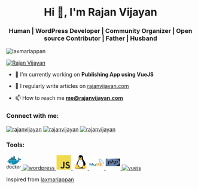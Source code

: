 <h1 align="center">Hi 👋, I'm Rajan Vijayan</h1>
<h3 align="center">Human | WordPress Developer | Community Organizer | Open source Contributor | Father | Husband</h3>

<p align="left"> <img src="https://komarev.com/ghpvc/?username=rajanvijayan&label=Profile%20views&color=0e75b6&style=flat" alt="laxmariappan" /> </p>

<p align="left"> <a href="https://twitter.com/rajanit2000" target="blank"><img src="https://img.shields.io/twitter/follow/rajanit2000?logo=twitter&style=for-the-badge" alt="Rajan Vijayan" /></a> </p>

- 🔭 I’m currently working on **Publishing App using VueJS**

- 📝 I regularly write articles on [rajanvijayan.com](rajanvijayan.com)

- 📫 How to reach me **me@rajanvijayan.com**

<h3 align="left">Connect with me:</h3>
<p align="left">
<a href="https://twitter.com/rajanit2000" target="blank"><img align="center" src="https://raw.githubusercontent.com/rahuldkjain/github-profile-readme-generator/master/src/images/icons/Social/twitter.svg" alt="rajanvijayan" height="30" width="40" /></a>
<a href="https://fb.com/rajanit20000" target="blank"><img align="center" src="https://raw.githubusercontent.com/rahuldkjain/github-profile-readme-generator/master/src/images/icons/Social/facebook.svg" alt="rajanvijayan" height="30" width="40" /></a>
<a href="https://instagram.com/iam_rajanvijayan" target="blank"><img align="center" src="https://raw.githubusercontent.com/rahuldkjain/github-profile-readme-generator/master/src/images/icons/Social/instagram.svg" alt="rajanvijayan" height="30" width="40" /></a>
</p>

<h3 align="left">Tools:</h3>
<p align="left"> <a href="https://www.docker.com/" target="_blank" rel="noreferrer"> <img src="https://raw.githubusercontent.com/devicons/devicon/master/icons/docker/docker-original-wordmark.svg" alt="docker" width="40" height="40"/> </a><a href="https://wordpress.org/" target="_blank" rel="noreferrer"> <img src="https://cdn.jsdelivr.net/gh/devicons/devicon/icons/wordpress/wordpress-plain.svg" alt="wordpress" width="40" height="40"/> </a><a href="https://developer.mozilla.org/en-US/docs/Web/JavaScript" target="_blank" rel="noreferrer"> <img src="https://raw.githubusercontent.com/devicons/devicon/master/icons/javascript/javascript-original.svg" alt="javascript" width="40" height="40"/> </a><a href="https://www.linux.org/" target="_blank" rel="noreferrer"> <img src="https://raw.githubusercontent.com/devicons/devicon/master/icons/linux/linux-original.svg" alt="linux" width="40" height="40"/> </a><a href="https://www.mysql.com/" target="_blank" rel="noreferrer"> <img src="https://raw.githubusercontent.com/devicons/devicon/master/icons/mysql/mysql-original-wordmark.svg" alt="mysql" width="40" height="40"/> </a><a href="https://www.php.net" target="_blank" rel="noreferrer"> <img src="https://raw.githubusercontent.com/devicons/devicon/master/icons/php/php-original.svg" alt="php" width="40" height="40"/> </a><a href="https://vuejs.org/" target="_blank" rel="noreferrer"> <img src="https://cdn.jsdelivr.net/gh/devicons/devicon/icons/vuejs/vuejs-original-wordmark.svg" alt="vuejs" width="40" height="40"/> </a>
</p>

<p>Inspired from <a href="https://github.com/laxmariappan">laxmariappan</a>
